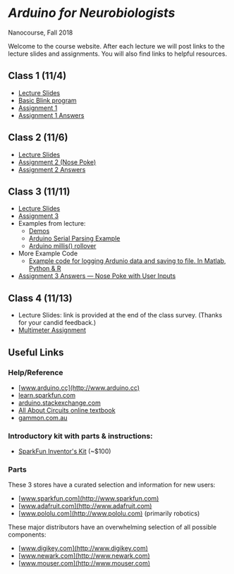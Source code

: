 # *Arduino for Neurobiologists*
Nanocourse, Fall 2018

Welcome to the course website. After each lecture we will post links to the lecture slides and assignments. You will also find links to helpful resources.

## Class 1 (11/4)
- [Lecture Slides](https://www.dropbox.com/s/ncjqtzd9losd67f/Arduino%20Nanocourse%20Day%201%20-%20Fall%202018.pdf?dl=0)
- [Basic Blink program](https://www.dropbox.com/s/0wto03wqkgqaezc/Basic_Blink.zip?dl=0)
- [Assignment 1](https://www.dropbox.com/s/6bdhmxu294h6btg/Nanocourse%20Project%20Day%201.pdf?dl=0)
- [Assignment 1 Answers](https://www.dropbox.com/s/5fbn25b251v6mhh/Assignment%201%20Answers.zip?dl=0)

## Class 2 (11/6)
- [Lecture Slides](https://www.dropbox.com/s/w2oj9stpxs0p1sv/Arduino%20Nanocourse%20Day%202%20-%20Fall%202018%20Slides%20Final.pdf?dl=0)
- [Assignment 2 (Nose Poke)](https://www.dropbox.com/s/77vp4k14g2uutay/Project%202%20-%20Nose%20Poke.pdf?dl=0)
- [Assignment 2 Answers](https://www.dropbox.com/s/zy7lg9hptq0wwja/Assignment2_Answer.zip?dl=0)

## Class 3 (11/11)
- [Lecture Slides](https://www.dropbox.com/s/7pgbgxrpxskjj9d/Arduino%20Nanocourse%20Day%203%20-%20Software.pdf?dl=0)
- [Assignment 3](https://www.dropbox.com/s/du146d86r7rjdhc/Project%203%20-%20Behavior%20box%20contd.pdf?dl=0)
- Examples from lecture:
  - [Demos](https://www.dropbox.com/s/ckagmnebrtuj95y/arduino_course_fall18_class3.zip?dl=0)
  - [Arduino Serial Parsing Example](https://www.dropbox.com/s/3gh61zb6z0n85ze/simple_serial_parsing.zip?dl=0)
  - [Arduino millis() rollover](https://www.dropbox.com/s/7i0va5cida71z73/arduino_uno_millis_rollover.zip?dl=0)
- More Example Code
  - [Example code for logging Ardunio data and saving to file. In Matlab, Python & R](https://www.dropbox.com/s/izibsk23coc42sn/ArduinoDataLogging.zip?dl=0)
- [Assignment 3 Answers — Nose Poke with User Inputs](https://www.dropbox.com/s/4u5bj1zchqvv1ok/NosePokeWithUserInputs_Answer.zip?dl=0)

## Class 4 (11/13)
- Lecture Slides: link is provided at the end of the class survey. (Thanks for your candid feedback.)
- [Multimeter Assignment](https://www.dropbox.com/s/e4xrrv6s3c5mrgf/DMM%20Assignment.pdf?dl=0)



## Useful Links


### Help/Reference
- [www.arduino.cc](http://www.arduino.cc)
- [learn.sparkfun.com](http://learn.sparkfun.com)
- [arduino.stackexchange.com](http://arduino.stackexchange.com/)
- [All About Circuits online textbook](http://www.allaboutcircuits.com/textbook)
- [gammon.com.au](http://gammon.com.au/forum/bbshowpost.php?bbtopic_id=123)

### Introductory kit with parts & instructions:
- [SparkFun Inventor's Kit](http://www.sparkfun.com/products/14189) \(~$100\)

### Parts
These 3 stores have a curated selection and information for new users:
- [www.sparkfun.com](http://www.sparkfun.com)
- [www.adafruit.com](http://www.adafruit.com)
- [www.pololu.com](http://www.pololu.com)  \(primarily robotics\)

These major distributors have an overwhelming selection of all possible components:
- [www.digikey.com](http://www.digikey.com)
- [www.newark.com](http://www.newark.com)
- [www.mouser.com](http://www.mouser.com)
